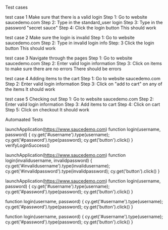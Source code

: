 Test cases

test case 1
Make sure that there is a valid login
Step 1: Go to website saucedemo.com
Step 2: Type in the standard_user login
Step 3: Type in the password "secret sauce"
Step 4: Click the login button
This should work

test case 2
Make sure the login is invalid
Step 1: Go to website saucedemo.com
Step 2: Type in invalid login info
Step: 3 Click the login button
This should work

test case 3 
Navigate through the pages
Step 1: Go to website saucedemo.com
Step 2: Enter valid login information
Step 3: Click on items to make sure there are no errors
There should be errors

test case 4
Adding items to the cart
Step 1: Go to website saucedemo.com
Step 2: Enter valid login information
Step 3: Click on "add to cart" on any of the items
It should work

test case 5
Checking out
Step 1: Go to website saucedemo.com
Step 2: Enter valid login information
Step 3: Add items to cart
Step 4: Click on cart
Step 5: Click on checkout
It should work 

Automaated Tests

launchApplication(https://www.saucedemo.com)
function login(username, password) {
    cy.get('#username').type(username);
    cy.get('#password').type(password);
    cy.get('button').click()
}
verifyLoginSuccess()

launchApplication(https://www.saucedemo.com)
function login(invalidusername, invalidpassword) {
    cy.get('#invalidusername').type(invalidusername);
    cy.get('#invalidpassword').type(invalidpassword);
    cy.get('button').click()
}

launchApplication(https://www.saucedemo.com)
function login(username, password) {
    cy.get('#username').type(username);
    cy.get('#password').type(password);
    cy.get('button').click()
}

function login(username, password) {
    cy.get('#username').type(username);
    cy.get('#password').type(password);
    cy.get('button').click()
}

function login(username, password) {
    cy.get('#username').type(username);
    cy.get('#password').type(password);
    cy.get('button').click()
}



